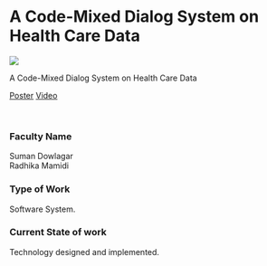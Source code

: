 # A Code-Mixed Dialog System on Health Care Data

![](https://i.imgur.com/dwKLYpf.png)

A Code-Mixed Dialog System on Health Care Data

[Poster](27.%20A%20Code-Mixed%20Dialog%20System%20on%20Health%20Care%20Data.pdf)
[Video](https://youtu.be/74Ocuret8x4)

<br>


### Faculty Name

Suman Dowlagar<br>
Radhika Mamidi


### Type of Work

Software System.


### Current State of work

Technology designed and implemented.
